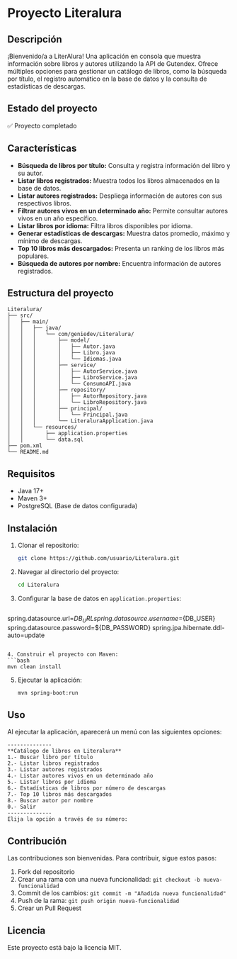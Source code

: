 # Proyecto Literalura

## Descripción
¡Bienvenido/a a LiterAlura! Una aplicación en consola que muestra información sobre libros y autores utilizando la API de Gutendex. Ofrece múltiples opciones para gestionar un catálogo de libros, como la búsqueda por título, el registro automático en la base de datos y la consulta de estadísticas de descargas.

## Estado del proyecto
✅ Proyecto completado

## Características
- **Búsqueda de libros por título:** Consulta y registra información del libro y su autor.
- **Listar libros registrados:** Muestra todos los libros almacenados en la base de datos.
- **Listar autores registrados:** Despliega información de autores con sus respectivos libros.
- **Filtrar autores vivos en un determinado año:** Permite consultar autores vivos en un año específico.
- **Listar libros por idioma:** Filtra libros disponibles por idioma.
- **Generar estadísticas de descargas:** Muestra datos promedio, máximo y mínimo de descargas.
- **Top 10 libros más descargados:** Presenta un ranking de los libros más populares.
- **Búsqueda de autores por nombre:** Encuentra información de autores registrados.

## Estructura del proyecto

```
Literalura/
├── src/
│   ├── main/
│   │   ├── java/
│   │   │   └── com/geniedev/Literalura/
│   │   │       ├── model/
│   │   │       │   ├── Autor.java
│   │   │       │   ├── Libro.java
│   │   │       │   └── Idiomas.java
│   │   │       ├── service/
│   │   │       │   ├── AutorService.java
│   │   │       │   ├── LibroService.java
│   │   │       │   └── ConsumoAPI.java
│   │   │       ├── repository/
│   │   │       │   ├── AutorRepository.java
│   │   │       │   └── LibroRepository.java
│   │   │       ├── principal/
│   │   │       │   └── Principal.java
│   │   │       └── LiteraluraApplication.java
│   │   └── resources/
│   │       ├── application.properties
│   │       └── data.sql
├── pom.xml
└── README.md
```



## Requisitos
- Java 17+
- Maven 3+
- PostgreSQL (Base de datos configurada)

## Instalación
1. Clonar el repositorio:
   ```bash
   git clone https://github.com/usuario/Literalura.git
   ```
2. Navegar al directorio del proyecto:
   ```bash
   cd Literalura
   ```
3. Configurar la base de datos en `application.properties`:
   ```properties
  spring.datasource.url=${DB_URL}
spring.datasource.username=${DB_USER}
spring.datasource.password=${DB_PASSWORD}
spring.jpa.hibernate.ddl-auto=update
   ```

4. Construir el proyecto con Maven:
   ```bash
   mvn clean install
   ```

5. Ejecutar la aplicación:
   ```bash
   mvn spring-boot:run
   ```

## Uso
Al ejecutar la aplicación, aparecerá un menú con las siguientes opciones:
```
--------------
**Catálogo de libros en Literalura**
1.- Buscar libro por título
2.- Listar libros registrados
3.- Listar autores registrados
4.- Listar autores vivos en un determinado año
5.- Listar libros por idioma
6.- Estadísticas de libros por número de descargas
7.- Top 10 libros más descargados
8.- Buscar autor por nombre
0.- Salir
--------------
Elija la opción a través de su número:
```

## Contribución
Las contribuciones son bienvenidas. Para contribuir, sigue estos pasos:
1. Fork del repositorio
2. Crear una rama con una nueva funcionalidad: `git checkout -b nueva-funcionalidad`
3. Commit de los cambios: `git commit -m "Añadida nueva funcionalidad"`
4. Push de la rama: `git push origin nueva-funcionalidad`
5. Crear un Pull Request

## Licencia
Este proyecto está bajo la licencia MIT.
